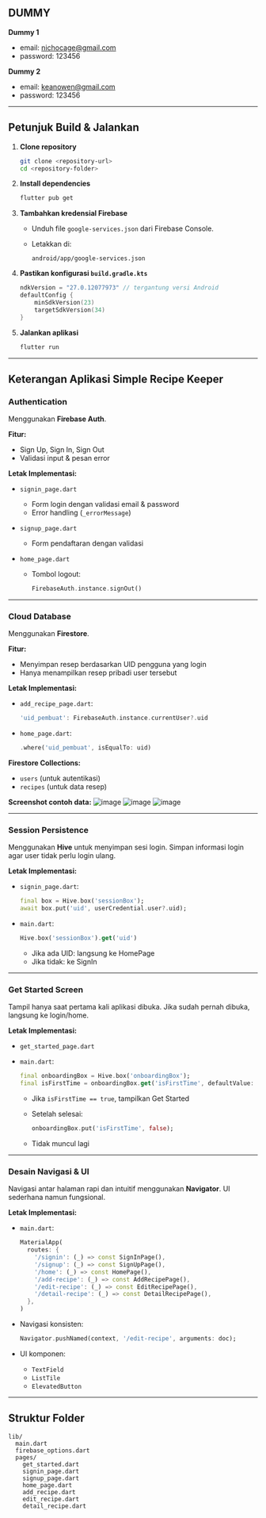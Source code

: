 ## DUMMY
**Dummy 1**
- email: nichocage@gmail.com
- password: 123456

**Dummy 2**
- email: keanowen@gmail.com
- password: 123456

---

## Petunjuk Build & Jalankan

1. **Clone repository**

   ```bash
   git clone <repository-url>
   cd <repository-folder>
   ```

2. **Install dependencies**

   ```bash
   flutter pub get
   ```

3. **Tambahkan kredensial Firebase**

   * Unduh file `google-services.json` dari Firebase Console.
   * Letakkan di:

     ```text
     android/app/google-services.json
     ```

4. **Pastikan konfigurasi `build.gradle.kts`**

   ```kotlin
   ndkVersion = "27.0.12077973" // tergantung versi Android
   defaultConfig {
       minSdkVersion(23)
       targetSdkVersion(34)
   }
   ```

5. **Jalankan aplikasi**

   ```bash
   flutter run
   ```

---

## Keterangan Aplikasi Simple Recipe Keeper

### Authentication

Menggunakan **Firebase Auth**.

**Fitur:**

* Sign Up, Sign In, Sign Out
* Validasi input & pesan error

**Letak Implementasi:**

* `signin_page.dart`

  * Form login dengan validasi email & password
  * Error handling (`_errorMessage`)
* `signup_page.dart`

  * Form pendaftaran dengan validasi
* `home_page.dart`

  * Tombol logout:

    ```dart
    FirebaseAuth.instance.signOut()
    ```

---

### Cloud Database

Menggunakan **Firestore**.

**Fitur:**

* Menyimpan resep berdasarkan UID pengguna yang login
* Hanya menampilkan resep pribadi user tersebut

**Letak Implementasi:**

* `add_recipe_page.dart`:

  ```dart
  'uid_pembuat': FirebaseAuth.instance.currentUser?.uid
  ```
* `home_page.dart`:

  ```dart
  .where('uid_pembuat', isEqualTo: uid)
  ```

**Firestore Collections:**

* `users` (untuk autentikasi)
* `recipes` (untuk data resep)

**Screenshot contoh data:**
![image](https://github.com/user-attachments/assets/3cd1f826-838a-4753-8cb1-7fcd67b0e2ea)
![image](https://github.com/user-attachments/assets/663de39b-88e4-4acd-b954-331494ac2d4b)
![image](https://github.com/user-attachments/assets/6f2639a9-13a3-4c80-800e-52a0c3fd8a97)


---

### Session Persistence

Menggunakan **Hive** untuk menyimpan sesi login.
Simpan informasi login agar user tidak perlu login ulang.

**Letak Implementasi:**

* `signin_page.dart`:

  ```dart
  final box = Hive.box('sessionBox');
  await box.put('uid', userCredential.user?.uid);
  ```
* `main.dart`:

  ```dart
  Hive.box('sessionBox').get('uid')
  ```

  * Jika ada UID: langsung ke HomePage
  * Jika tidak: ke SignIn

---

### Get Started Screen

Tampil hanya saat pertama kali aplikasi dibuka.
Jika sudah pernah dibuka, langsung ke login/home.

**Letak Implementasi:**

* `get_started_page.dart`
* `main.dart`:

  ```dart
  final onboardingBox = Hive.box('onboardingBox');
  final isFirstTime = onboardingBox.get('isFirstTime', defaultValue: true);
  ```

  * Jika `isFirstTime == true`, tampilkan Get Started
  * Setelah selesai:

    ```dart
    onboardingBox.put('isFirstTime', false);
    ```
  * Tidak muncul lagi

---

### Desain Navigasi & UI

Navigasi antar halaman rapi dan intuitif menggunakan **Navigator**.
UI sederhana namun fungsional.

**Letak Implementasi:**

* `main.dart`:

  ```dart
  MaterialApp(
    routes: {
      '/signin': (_) => const SignInPage(),
      '/signup': (_) => const SignUpPage(),
      '/home': (_) => const HomePage(),
      '/add-recipe': (_) => const AddRecipePage(),
      '/edit-recipe': (_) => const EditRecipePage(),
      '/detail-recipe': (_) => const DetailRecipePage(),
    },
  )
  ```
* Navigasi konsisten:

  ```dart
  Navigator.pushNamed(context, '/edit-recipe', arguments: doc);
  ```
* UI komponen:

  * `TextField`
  * `ListTile`
  * `ElevatedButton`

---

## Struktur Folder

```
lib/
  main.dart
  firebase_options.dart
  pages/
    get_started.dart
    signin_page.dart
    signup_page.dart
    home_page.dart
    add_recipe.dart
    edit_recipe.dart
    detail_recipe.dart
```
